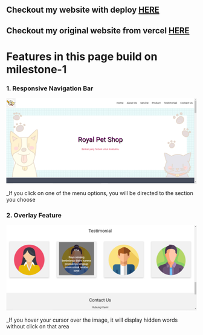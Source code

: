 ## Checkout my website with deploy [HERE](https://www.cutiepai.site/)

## Checkout my original website from vercel [HERE](https://milestone-1-gitchan07.vercel.app/)

# Features in this page build on milestone-1

### 1. Responsive Navigation Bar

![readme_image](/readme_images/nav_bar.png)

\_If you click on one of the menu options, you will be directed to the section you choose

### 2. Overlay Feature

![readme_image](/readme_images/overlay.png)

\_If you hover your cursor over the image, it will display hidden words without click on that area

